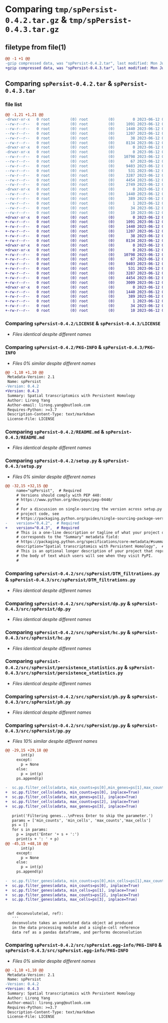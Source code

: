 # Comparing `tmp/spPersist-0.4.2.tar.gz` & `tmp/spPersist-0.4.3.tar.gz`

## filetype from file(1)

```diff
@@ -1 +1 @@
-gzip compressed data, was "spPersist-0.4.2.tar", last modified: Mon Jun 12 01:41:38 2023, max compression
+gzip compressed data, was "spPersist-0.4.3.tar", last modified: Mon Jun 12 01:51:07 2023, max compression
```

## Comparing `spPersist-0.4.2.tar` & `spPersist-0.4.3.tar`

### file list

```diff
@@ -1,21 +1,21 @@
-drwxr-xr-x   0 root         (0) root         (0)        0 2023-06-12 01:41:38.781515 spPersist-0.4.2/
--rw-r--r--   0 root         (0) root         (0)     1091 2023-06-12 01:26:13.000000 spPersist-0.4.2/LICENSE
--rw-r--r--   0 root         (0) root         (0)     1440 2023-06-12 01:41:38.780515 spPersist-0.4.2/PKG-INFO
--rw-r--r--   0 root         (0) root         (0)     1207 2023-06-12 01:26:13.000000 spPersist-0.4.2/README.md
--rw-r--r--   0 root         (0) root         (0)       38 2023-06-12 01:41:38.781515 spPersist-0.4.2/setup.cfg
--rw-r--r--   0 root         (0) root         (0)     8134 2023-06-12 01:40:44.000000 spPersist-0.4.2/setup.py
-drwxr-xr-x   0 root         (0) root         (0)        0 2023-06-12 01:41:38.777515 spPersist-0.4.2/src/
-drwxr-xr-x   0 root         (0) root         (0)        0 2023-06-12 01:41:38.779515 spPersist-0.4.2/src/spPersist/
--rw-r--r--   0 root         (0) root         (0)    10798 2023-06-12 01:23:44.000000 spPersist-0.4.2/src/spPersist/DTM_filtrations.py
--rw-r--r--   0 root         (0) root         (0)       67 2023-06-12 01:23:44.000000 spPersist-0.4.2/src/spPersist/__init__.py
--rw-r--r--   0 root         (0) root         (0)     9403 2023-06-12 01:23:44.000000 spPersist-0.4.2/src/spPersist/dp.py
--rw-r--r--   0 root         (0) root         (0)      531 2023-06-12 01:23:44.000000 spPersist-0.4.2/src/spPersist/hc.py
--rw-r--r--   0 root         (0) root         (0)     3287 2023-06-12 01:23:44.000000 spPersist-0.4.2/src/spPersist/persistence_statistics.py
--rw-r--r--   0 root         (0) root         (0)     4454 2023-06-12 01:23:44.000000 spPersist-0.4.2/src/spPersist/ph.py
--rw-r--r--   0 root         (0) root         (0)     2749 2023-06-12 01:23:43.000000 spPersist-0.4.2/src/spPersist/pp.py
-drwxr-xr-x   0 root         (0) root         (0)        0 2023-06-12 01:41:38.780515 spPersist-0.4.2/src/spPersist.egg-info/
--rw-r--r--   0 root         (0) root         (0)     1440 2023-06-12 01:41:38.000000 spPersist-0.4.2/src/spPersist.egg-info/PKG-INFO
--rw-r--r--   0 root         (0) root         (0)      389 2023-06-12 01:41:38.000000 spPersist-0.4.2/src/spPersist.egg-info/SOURCES.txt
--rw-r--r--   0 root         (0) root         (0)        1 2023-06-12 01:41:38.000000 spPersist-0.4.2/src/spPersist.egg-info/dependency_links.txt
--rw-r--r--   0 root         (0) root         (0)       34 2023-06-12 01:41:38.000000 spPersist-0.4.2/src/spPersist.egg-info/requires.txt
--rw-r--r--   0 root         (0) root         (0)       10 2023-06-12 01:41:38.000000 spPersist-0.4.2/src/spPersist.egg-info/top_level.txt
+drwxr-xr-x   0 root         (0) root         (0)        0 2023-06-12 01:51:07.420174 spPersist-0.4.3/
+-rw-r--r--   0 root         (0) root         (0)     1091 2023-06-12 01:26:13.000000 spPersist-0.4.3/LICENSE
+-rw-r--r--   0 root         (0) root         (0)     1440 2023-06-12 01:51:07.420174 spPersist-0.4.3/PKG-INFO
+-rw-r--r--   0 root         (0) root         (0)     1207 2023-06-12 01:26:13.000000 spPersist-0.4.3/README.md
+-rw-r--r--   0 root         (0) root         (0)       38 2023-06-12 01:51:07.420174 spPersist-0.4.3/setup.cfg
+-rw-r--r--   0 root         (0) root         (0)     8134 2023-06-12 01:50:15.000000 spPersist-0.4.3/setup.py
+drwxr-xr-x   0 root         (0) root         (0)        0 2023-06-12 01:51:07.414173 spPersist-0.4.3/src/
+drwxr-xr-x   0 root         (0) root         (0)        0 2023-06-12 01:51:07.418174 spPersist-0.4.3/src/spPersist/
+-rw-r--r--   0 root         (0) root         (0)    10798 2023-06-12 01:23:44.000000 spPersist-0.4.3/src/spPersist/DTM_filtrations.py
+-rw-r--r--   0 root         (0) root         (0)       67 2023-06-12 01:23:44.000000 spPersist-0.4.3/src/spPersist/__init__.py
+-rw-r--r--   0 root         (0) root         (0)     9403 2023-06-12 01:23:44.000000 spPersist-0.4.3/src/spPersist/dp.py
+-rw-r--r--   0 root         (0) root         (0)      531 2023-06-12 01:23:44.000000 spPersist-0.4.3/src/spPersist/hc.py
+-rw-r--r--   0 root         (0) root         (0)     3287 2023-06-12 01:23:44.000000 spPersist-0.4.3/src/spPersist/persistence_statistics.py
+-rw-r--r--   0 root         (0) root         (0)     4454 2023-06-12 01:23:44.000000 spPersist-0.4.3/src/spPersist/ph.py
+-rw-r--r--   0 root         (0) root         (0)     3009 2023-06-12 01:50:33.000000 spPersist-0.4.3/src/spPersist/pp.py
+drwxr-xr-x   0 root         (0) root         (0)        0 2023-06-12 01:51:07.419174 spPersist-0.4.3/src/spPersist.egg-info/
+-rw-r--r--   0 root         (0) root         (0)     1440 2023-06-12 01:51:07.000000 spPersist-0.4.3/src/spPersist.egg-info/PKG-INFO
+-rw-r--r--   0 root         (0) root         (0)      389 2023-06-12 01:51:07.000000 spPersist-0.4.3/src/spPersist.egg-info/SOURCES.txt
+-rw-r--r--   0 root         (0) root         (0)        1 2023-06-12 01:51:07.000000 spPersist-0.4.3/src/spPersist.egg-info/dependency_links.txt
+-rw-r--r--   0 root         (0) root         (0)       34 2023-06-12 01:51:07.000000 spPersist-0.4.3/src/spPersist.egg-info/requires.txt
+-rw-r--r--   0 root         (0) root         (0)       10 2023-06-12 01:51:07.000000 spPersist-0.4.3/src/spPersist.egg-info/top_level.txt
```

### Comparing `spPersist-0.4.2/LICENSE` & `spPersist-0.4.3/LICENSE`

 * *Files identical despite different names*

### Comparing `spPersist-0.4.2/PKG-INFO` & `spPersist-0.4.3/PKG-INFO`

 * *Files 0% similar despite different names*

```diff
@@ -1,10 +1,10 @@
 Metadata-Version: 2.1
 Name: spPersist
-Version: 0.4.2
+Version: 0.4.3
 Summary: Spatial transcriptomics with Persistent Homology
 Author: Lirong Yang
 Author-email: lirong.yang@outlook.com
 Requires-Python: >=3.7
 Description-Content-Type: text/markdown
 License-File: LICENSE
```

### Comparing `spPersist-0.4.2/README.md` & `spPersist-0.4.3/README.md`

 * *Files identical despite different names*

### Comparing `spPersist-0.4.2/setup.py` & `spPersist-0.4.3/setup.py`

 * *Files 0% similar despite different names*

```diff
@@ -32,15 +32,15 @@
     name="spPersist",  # Required
     # Versions should comply with PEP 440:
     # https://www.python.org/dev/peps/pep-0440/
     #
     # For a discussion on single-sourcing the version across setup.py and the
     # project code, see
     # https://packaging.python.org/guides/single-sourcing-package-version/
-    version="0.4.2",  # Required
+    version="0.4.3",  # Required
     # This is a one-line description or tagline of what your project does. This
     # corresponds to the "Summary" metadata field:
     # https://packaging.python.org/specifications/core-metadata/#summary
     description="Spatial transcriptomics with Persistent Homology",  # Optional
     # This is an optional longer description of your project that represents
     # the body of text which users will see when they visit PyPI.
     #
```

### Comparing `spPersist-0.4.2/src/spPersist/DTM_filtrations.py` & `spPersist-0.4.3/src/spPersist/DTM_filtrations.py`

 * *Files identical despite different names*

### Comparing `spPersist-0.4.2/src/spPersist/dp.py` & `spPersist-0.4.3/src/spPersist/dp.py`

 * *Files identical despite different names*

### Comparing `spPersist-0.4.2/src/spPersist/hc.py` & `spPersist-0.4.3/src/spPersist/hc.py`

 * *Files identical despite different names*

### Comparing `spPersist-0.4.2/src/spPersist/persistence_statistics.py` & `spPersist-0.4.3/src/spPersist/persistence_statistics.py`

 * *Files identical despite different names*

### Comparing `spPersist-0.4.2/src/spPersist/ph.py` & `spPersist-0.4.3/src/spPersist/ph.py`

 * *Files identical despite different names*

### Comparing `spPersist-0.4.2/src/spPersist/pp.py` & `spPersist-0.4.3/src/spPersist/pp.py`

 * *Files 10% similar despite different names*

```diff
@@ -29,15 +29,18 @@
       int(p)
     except:
       p = None
     else:
       p = int(p)
     ps.append(p)
 
-  sc.pp.filter_cells(adata, min_counts=ps[0],min_genes=ps[1],max_counts=ps[2],max_genes=ps[3],inplace=True)
+  sc.pp.filter_cells(adata, min_counts=ps[0], inplace=True)
+  sc.pp.filter_cells(adata, min_genes=ps[1], inplace=True)
+  sc.pp.filter_cells(adata, max_counts=ps[2], inplace=True)
+  sc.pp.filter_cells(adata, max_genes=ps[3], inplace=True)
 
   print('Filtering genes...\nPress Enter to skip the parameter.')
   params = ['min_counts', 'min_cells', 'max_counts','max_cells']
   ps = []
   for s in params:
     p = input('Enter '+ s + ':')
     print(s + ': ' + p)
@@ -45,15 +48,18 @@
       int(p)
     except:
       p = None
     else:
       p = int(p)
     ps.append(p)
 
-  sc.pp.filter_genes(adata, min_counts=ps[0],min_cells=ps[1],max_counts=ps[2],max_cells=ps[3],inplace=True)
+  sc.pp.filter_genes(adata, min_counts=ps[0], inplace=True)
+  sc.pp.filter_genes(adata, min_cells=ps[1], inplace=True)
+  sc.pp.filter_genes(adata, max_counts=ps[2], inplace=True)
+  sc.pp.filter_genes(adata, max_cells=ps[3], inplace=True)
 
 
 def deconvolute(ad, ref):
   '''
   deconvolute takes an annotated data object ad produced
   in the data processing module and a single-cell reference 
   data ref as a pandas dataframe, and performs deconvolution
```

### Comparing `spPersist-0.4.2/src/spPersist.egg-info/PKG-INFO` & `spPersist-0.4.3/src/spPersist.egg-info/PKG-INFO`

 * *Files 0% similar despite different names*

```diff
@@ -1,10 +1,10 @@
 Metadata-Version: 2.1
 Name: spPersist
-Version: 0.4.2
+Version: 0.4.3
 Summary: Spatial transcriptomics with Persistent Homology
 Author: Lirong Yang
 Author-email: lirong.yang@outlook.com
 Requires-Python: >=3.7
 Description-Content-Type: text/markdown
 License-File: LICENSE
```

